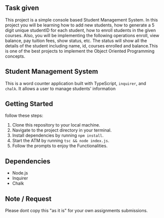 ## Task given
This project is a simple console based Student Management System. In this project you will be learning how to add new students, how to generate a 5 digit unique studentID for each student, how to enroll students in the given courses. Also, you will be implementing the following operations enroll, view balance, pay tuition fees, show status, etc. The status will show all the details of the student including name, id, courses enrolled and balance.This is one of the best projects to implement the Object Oriented Programming concepts.

## Student Management System
This is a word counter application built with TypeScript, `inquirer`, and `chalk`. It allows a user to manage students' information

## Getting Started

follow these steps:

1. Clone this repository to your local machine.
2. Navigate to the project directory in your terminal.
3. Install dependencies by running `npm install`.
4. Start the ATM by running `tsc && node index.js`.
5. Follow the prompts to enjoy the Functionalities.


## Dependencies

- Node.js
- Inquirer
- Chalk

 ## Note / Request
 
 Please dont copy this "as it is" for your own assignments submissions.
